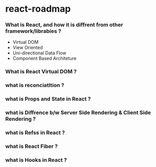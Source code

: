# react-roadmap

### What is React, and how it is diffrent from other framework/librabies ?
 - Virtual DOM
 - View Oriented
 - Uni-directional Data Flow
 - Component Based Architeture

### What is React Virtual DOM ?

### what is reconciatltion ?

### what is Props and State in React ?

### what is Diffrence b/w Server Side Rendering & Client Side Rendering ?

### what is Refss in React ?

### what is React Fiber ?

### what is Hooks in React ?
